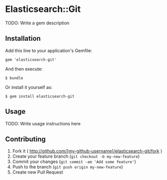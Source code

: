 # Elasticsearch::Git

TODO: Write a gem description

## Installation

Add this line to your application's Gemfile:

    gem 'elasticsearch-git'

And then execute:

    $ bundle

Or install it yourself as:

    $ gem install elasticsearch-git

## Usage

TODO: Write usage instructions here

## Contributing

1. Fork it ( http://github.com/[my-github-username]/elasticsearch-git/fork )
2. Create your feature branch (`git checkout -b my-new-feature`)
3. Commit your changes (`git commit -am 'Add some feature'`)
4. Push to the branch (`git push origin my-new-feature`)
5. Create new Pull Request
